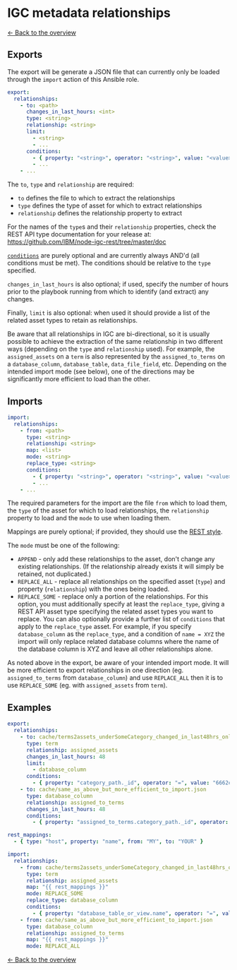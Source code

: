 # IGC metadata relationships

[<- Back to the overview](../README.md)

## Exports

The export will be generate a JSON file that can currently only be loaded through the `import` action of this Ansible role.

```yml
export:
  relationships:
    - to: <path>
      changes_in_last_hours: <int>
      type: <string>
      relationship: <string>
      limit:
        - <string>
        - ...
      conditions:
        - { property: "<string>", operator: "<string>", value: "<value>" }
        - ...
    - ...
```

The `to`, `type` and `relationship` are required:

- `to` defines the file to which to extract the relationships
- `type` defines the type of asset for which to extract relationships
- `relationship` defines the relationship property to extract

For the names of the `type`s and their `relationship` properties, check the REST API type documentation for your release at: https://github.com/IBM/node-igc-rest/tree/master/doc

[`conditions`](conditions.md) are purely optional and are currently always AND'd (all conditions must be met). The conditions should be relative to the `type` specified.

`changes_in_last_hours` is also optional; if used, specify the number of hours prior to the playbook running from which to identify (and extract) any changes.

Finally, `limit` is also optional: when used it should provide a list of the related asset types to retain as relationships.

Be aware that all relationships in IGC are bi-directional, so it is usually possible to achieve the extraction of the same relationship in two different ways (depending on the `type` and `relationship` used). For example, the `assigned_assets` on a `term` is also represented by the `assigned_to_terms` on a `database_column`, `database_table`, `data_file_field`, etc. Depending on the intended import mode (see below), one of the directions may be significantly more efficient to load than the other.

## Imports

```yml
import:
  relationships:
    - from: <path>
      type: <string>
      relationship: <string>
      map: <list>
      mode: <string>
      replace_type: <string>
      conditions:
        - { property: "<string>", operator: "<string>", value: "<value>" }
        - ...
    - ...
```

The required parameters for the import are the file `from` which to load them, the `type` of the asset for which to load relationships, the `relationship` property to load and the `mode` to use when loading them.

Mappings are purely optional; if provided, they should use the [REST style](mappings.md#rest-style).

The `mode` must be one of the following:

- `APPEND` - only add these relationships to the asset, don't change any existing relationships. (If the relationship already exists it will simply be retained, not duplicated.)
- `REPLACE_ALL` - replace all relationships on the specified asset (`type`) and property (`relationship`) with the ones being loaded.
- `REPLACE_SOME` - replace only a portion of the relationships. For this option, you must additionally specify at least the `replace_type`, giving a REST API asset type specifying the related asset types you want to replace. You can also optionally provide a further list of `conditions` that apply to the `replace_type` asset. For example, if you specify `database_column` as the `replace_type`, and a condition of `name = XYZ` the import will only replace related database columns where the name of the database column is XYZ and leave all other relationships alone.

As noted above in the export, be aware of your intended import mode. It will be more efficient to export relationships in one direction (eg. `assigned_to_terms` from `database_column`) and use `REPLACE_ALL` then it is to use `REPLACE_SOME` (eg. with `assigned_assets` from `term`).

## Examples

```yml
export:
  relationships:
    - to: cache/terms2assets_underSomeCategory_changed_in_last48hrs_only_dbcols.json
      type: term
      relationship: assigned_assets
      changes_in_last_hours: 48
      limit:
        - database_column
      conditions:
        - { property: "category_path._id", operator: "=", value: "6662c0f2.ee6a64fe.ko15n9ej3.cq2arq8.ld2q5u.2qonhvupr4m3b68ouj93c" }
    - to: cache/same_as_above_but_more_efficient_to_import.json
      type: database_column
      relationship: assigned_to_terms
      changes_in_last_hours: 48
      conditions:
        - { property: "assigned_to_terms.category_path._id", operator: "=", value: "6662c0f2.ee6a64fe.ko15n9ej3.cq2arq8.ld2q5u.2qonhvupr4m3b68ouj93c" }

rest_mappings:
  - { type: "host", property: "name", from: "MY", to: "YOUR" }

import:
  relationships:
    - from: cache/terms2assets_underSomeCategory_changed_in_last48hrs_only_dbcols.json
      type: term
      relationship: assigned_assets
      map: "{{ rest_mappings }}"
      mode: REPLACE_SOME
      replace_type: database_column
      conditions:
        - { property: "database_table_or_view.name", operator: "=", value: "MYTABLE" }
    - from: cache/same_as_above_but_more_efficient_to_import.json
      type: database_column
      relationship: assigned_to_terms
      map: "{{ rest_mappings }}"
      mode: REPLACE_ALL
```

[<- Back to the overview](../README.md)
